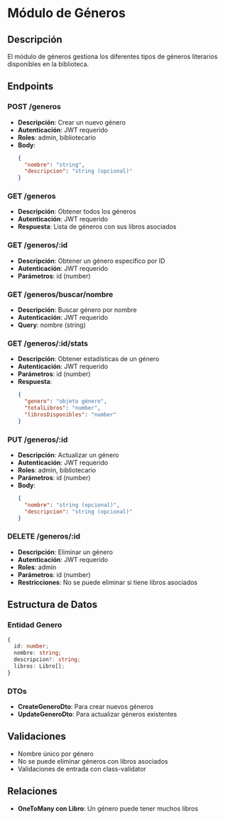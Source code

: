 # Módulo de Géneros

## Descripción
El módulo de géneros gestiona los diferentes tipos de géneros literarios disponibles en la biblioteca.

## Endpoints

### POST /generos
- **Descripción**: Crear un nuevo género
- **Autenticación**: JWT requerido
- **Roles**: admin, bibliotecario
- **Body**:
  ```json
  {
    "nombre": "string",
    "descripcion": "string (opcional)"
  }
  ```

### GET /generos
- **Descripción**: Obtener todos los géneros
- **Autenticación**: JWT requerido
- **Respuesta**: Lista de géneros con sus libros asociados

### GET /generos/:id
- **Descripción**: Obtener un género específico por ID
- **Autenticación**: JWT requerido
- **Parámetros**: id (number)

### GET /generos/buscar/nombre
- **Descripción**: Buscar género por nombre
- **Autenticación**: JWT requerido
- **Query**: nombre (string)

### GET /generos/:id/stats
- **Descripción**: Obtener estadísticas de un género
- **Autenticación**: JWT requerido
- **Parámetros**: id (number)
- **Respuesta**:
  ```json
  {
    "genero": "objeto género",
    "totalLibros": "number",
    "librosDisponibles": "number"
  }
  ```

### PUT /generos/:id
- **Descripción**: Actualizar un género
- **Autenticación**: JWT requerido
- **Roles**: admin, bibliotecario
- **Parámetros**: id (number)
- **Body**:
  ```json
  {
    "nombre": "string (opcional)",
    "descripcion": "string (opcional)"
  }
  ```

### DELETE /generos/:id
- **Descripción**: Eliminar un género
- **Autenticación**: JWT requerido
- **Roles**: admin
- **Parámetros**: id (number)
- **Restricciones**: No se puede eliminar si tiene libros asociados

## Estructura de Datos

### Entidad Genero
```typescript
{
  id: number;
  nombre: string;
  descripcion?: string;
  libros: Libro[];
}
```

### DTOs
- **CreateGeneroDto**: Para crear nuevos géneros
- **UpdateGeneroDto**: Para actualizar géneros existentes

## Validaciones
- Nombre único por género
- No se puede eliminar géneros con libros asociados
- Validaciones de entrada con class-validator

## Relaciones
- **OneToMany con Libro**: Un género puede tener muchos libros

